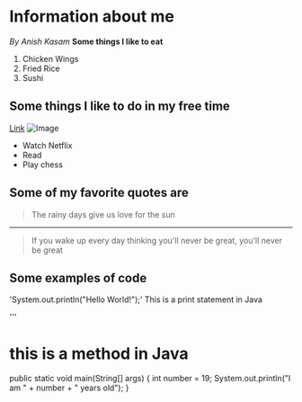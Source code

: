 # Information about me
*By Anish Kasam*
**Some things I like to eat**

1. Chicken Wings
2. Fried Rice
3. Sushi

## Some things I like to do in my free time

[Link](https://www.youtube.com/)
![Image](https://i0.wp.com/post.healthline.com/wp-content/uploads/2020/01/Runner-training-on-running-track-1296x728-header-1296x728.jpg?w=1155&h=1528)
- Watch Netflix
- Read
- Play chess

## Some of my favorite quotes are

>The rainy days give us love for the sun
---
>If you wake up every day thinking you'll never be great, you'll never be great

## Some examples of code

'System.out.println("Hello World!");' This is a print statement in Java

'''
# this is a method in Java
public static void main(String[] args) {
  int number = 19;
  System.out.println("I am " + number + " years old");
}
